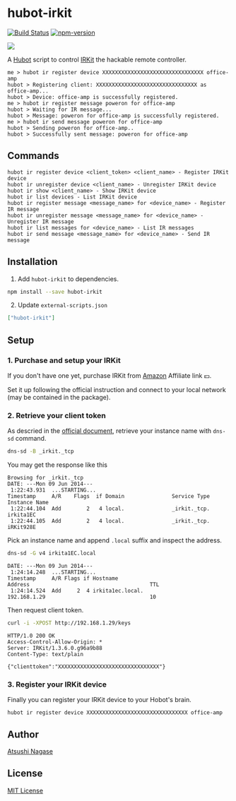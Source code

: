 hubot-irkit
===========

[![Build Status][travis-badge]][travis]
[![npm-version][npm-badge]][npm]

![](http://ja.ngs.io/images/2014-06-09-hubot-irkit/picture.jpg)

A [Hubot] script to control [IRKit] the hackable remote controller.

```
me > hubot ir register device XXXXXXXXXXXXXXXXXXXXXXXXXXXXXXXX office-amp
hubot > Registering client: XXXXXXXXXXXXXXXXXXXXXXXXXXXXXXXX as office-amp...
hubot > Device: office-amp is successfully registered.
me > hubot ir register message poweron for office-amp
hubot > Waiting for IR message...
hubot > Message: poweron for office-amp is successfully registered.
me > hubot ir send message poweron for office-amp
hubot > Sending poweron for office-amp..
hubot > Successfully sent message: poweron for office-amp
```

Commands
--------

```
hubot ir register device <client_token> <client_name> - Register IRKit device
hubot ir unregister device <client_name> - Unregister IRKit device
hubot ir show <client_name> - Show IRKit device
hubot ir list devices - List IRKit device
hubot ir register message <message_name> for <device_name> - Register IR message
hubot ir unregister message <message_name> for <device_name> - Unregister IR message
hubot ir list messages for <device_name> - List IR messages
hubot ir send message <message_name> for <device_name> - Send IR message
```

Installation
------------

1. Add `hubot-irkit` to dependencies.

  ```bash
  npm install --save hubot-irkit
  ```

2. Update `external-scripts.json`

  ```json
  ["hubot-irkit"]
  ```

Setup
-----

### 1. Purchase and setup your IRKit

If you don't have one yet, purchase IRKit from [Amazon] Affiliate link :yen:.

Set it up following the official instruction and connect to your local network (may be contained in the package).

### 2. Retrieve your client token

As descried in the [official document], retrieve your instance name with `dns-sd` command.

```bash
dns-sd -B _irkit._tcp
```

You may get the response like this

```
Browsing for _irkit._tcp
DATE: ---Mon 09 Jun 2014---
 1:22:43.931  ...STARTING...
Timestamp     A/R    Flags  if Domain               Service Type         Instance Name
 1:22:44.104  Add        2   4 local.               _irkit._tcp.         irkita1EC
 1:22:44.105  Add        2   4 local.               _irkit._tcp.         iRKit928E
```

Pick an instance name and append `.local` suffix and inspect the address.

```bash
dns-sd -G v4 irkita1EC.local
```

```
DATE: ---Mon 09 Jun 2014---
 1:24:14.248  ...STARTING...
Timestamp     A/R Flags if Hostname                               Address                                      TTL
 1:24:14.524  Add     2  4 irkita1ec.local.                       192.168.1.29                                 10
```

Then request client token.

```bash
curl -i -XPOST http://192.168.1.29/keys
```

```
HTTP/1.0 200 OK
Access-Control-Allow-Origin: *
Server: IRKit/1.3.6.0.g96a9b88
Content-Type: text/plain

{"clienttoken":"XXXXXXXXXXXXXXXXXXXXXXXXXXXXXXXX"}
```

### 3. Register your IRKit device

Finally you can register your IRKit device to your Hobot's brain.

```
hubot ir register device XXXXXXXXXXXXXXXXXXXXXXXXXXXXXXXX office-amp
```

Author
------

[Atsushi Nagase]

License
-------

[MIT License]


[Hubot]: http://hubot.github.com/
[IRKit]: http://getirkit.com/en/
[Amazon]: http://www.amazon.co.jp/gp/product/B00H91KK26/ref=as_li_ss_tl?ie=UTF8&camp=247&creative=7399&creativeASIN=B00H91KK26&linkCode=as2&tag=atsushnagased-22
[official document]: http://getirkit.com/en/#toc_5
[Hubot]: https://hubot.github.com/
[Atsushi Nagase]: http://ngs.io/
[MIT License]: LICENSE
[travis-badge]: https://travis-ci.org/ngs/hubot-irkit.svg?branch=master
[npm-badge]: http://img.shields.io/npm/v/hubot-irkit.svg
[travis]: https://travis-ci.org/ngs/hubot-irkit
[npm]: https://www.npmjs.org/package/hubot-irkit
